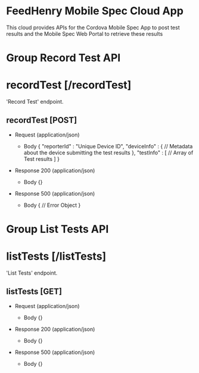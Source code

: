 # FeedHenry Mobile Spec Cloud App

This cloud provides APIs for the Cordova Mobile Spec App to post test results and the Mobile Spec Web Portal to retrieve these results 

# Group Record Test API

# recordTest [/recordTest]

'Record Test' endpoint.

## recordTest [POST] 

+ Request (application/json)
    + Body
      {
        "reporterId" : "Unique Device ID",
        "deviceInfo" : {
          // Metadata about the device submitting the test results
        },
        "testInfo" : [
          // Array of Test results
        ]
      }

+ Response 200 (application/json)
    + Body
      {}

+ Response 500 (application/json)
    + Body
      {
        // Error Object
      }


# Group List Tests API

# listTests [/listTests]

'List Tests' endpoint.

## listTests [GET] 

+ Request (application/json)
    + Body
      {}

+ Response 200 (application/json)
    + Body
      {}

+ Response 500 (application/json)
    + Body
      {}
